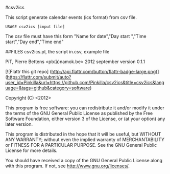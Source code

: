 #csv2ics

This script generate calendar events (ics format) from csv file.

`USAGE csv2ics [input file]`

 The csv file must have this form
 "Name for date","Day start ","Time start","Day end","Time end"

##FILES
 csv2ics.pl, the script
 in.csv, example file
 
PiT, Pierre Bettens <pb(à)namok.be>
2012 september
version 0.1.1

[![Flattr this git repo]
(http://api.flattr.com/button/flattr-badge-large.png)]
(https://flattr.com/submit/auto?user_id=Pinkilla&url=https://github.com/Pinkilla/csv2ics&title=csv2ics&language=&tags=github&category=software)



Copyright (C) <2012>  <Pit>

   This program is free software: you can redistribute it and/or modify
   it under the terms of the GNU General Public License as published by
   the Free Software Foundation, either version 3 of the License, or
   (at your option) any later version.

   This program is distributed in the hope that it will be useful,
   but WITHOUT ANY WARRANTY; without even the implied warranty of
   MERCHANTABILITY or FITNESS FOR A PARTICULAR PURPOSE.  See the
   GNU General Public License for more details.

   You should have received a copy of the GNU General Public License
   along with this program.  If not, see <http://www.gnu.org/licenses/>.


